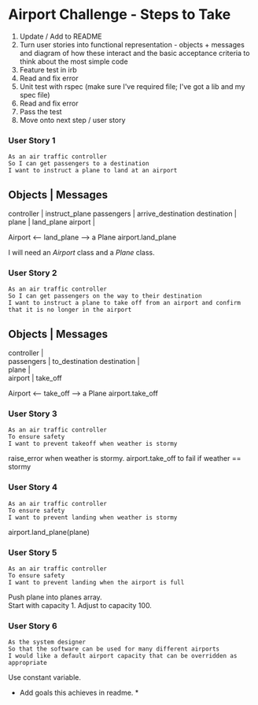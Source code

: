 # Airport Challenge - Steps to Take

1. Update / Add to README
2. Turn user stories into functional representation - objects + messages and diagram of how these interact and the basic acceptance criteria to think about the most simple code
3. Feature test in irb
4. Read and fix error
5. Unit test with rspec (make sure I've required file; I've got a lib and my spec file)
6. Read and fix error
7. Pass the test
8. Move onto next step / user story

### User Story 1
```
As an air traffic controller
So I can get passengers to a destination
I want to instruct a plane to land at an airport
```
Objects      |   Messages
-------------------------
controller   |  instruct_plane
passengers   |  arrive_destination
destination  |  
plane        |  land_plane
airport      |

Airport <-- land_plane --> a Plane
airport.land_plane

I will need an *Airport* class and a *Plane* class.

### User Story 2
```
As an air traffic controller
So I can get passengers on the way to their destination
I want to instruct a plane to take off from an airport and confirm that it is no longer in the airport
```
Objects      |   Messages
-------------------------
controller   |  
passengers   |  to_destination
destination  |  
plane        |  
airport      |  take_off

Airport <-- take_off --> a Plane
airport.take_off

### User Story 3
```
As an air traffic controller
To ensure safety
I want to prevent takeoff when weather is stormy
```
raise_error when weather is stormy.
airport.take_off to fail if weather == stormy

### User Story 4
```
As an air traffic controller
To ensure safety
I want to prevent landing when weather is stormy
```
airport.land_plane(plane)

### User Story 5
```
As an air traffic controller
To ensure safety
I want to prevent landing when the airport is full
```
Push plane into planes array.  
Start with capacity 1.
Adjust to capacity 100.

### User Story 6
```
As the system designer
So that the software can be used for many different airports
I would like a default airport capacity that can be overridden as appropriate
```
Use constant variable. 

* Add goals this achieves in readme. *  
